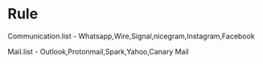 # Rule

Communication.list - Whatsapp,Wire,Signal,nicegram,Instagram,Facebook

Mail.list - Outlook,Protonmail,Spark,Yahoo,Canary Mail
